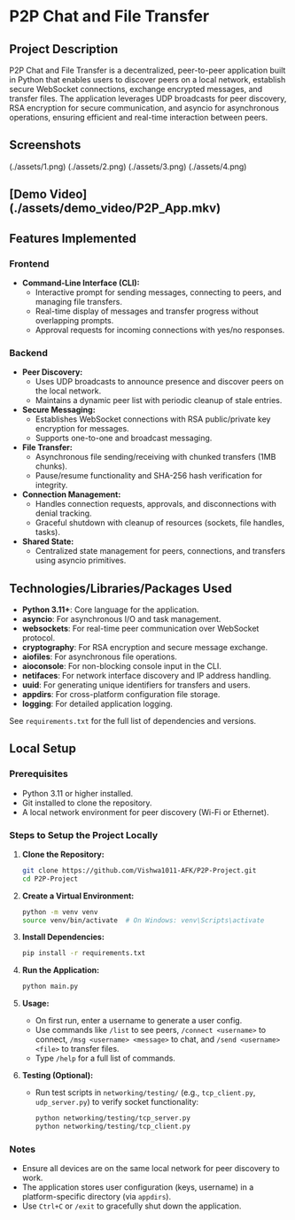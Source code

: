 # P2P Chat and File Transfer

## Project Description
P2P Chat and File Transfer is a decentralized, peer-to-peer application built in Python that enables users to discover peers on a local network, establish secure WebSocket connections, exchange encrypted messages, and transfer files. The application leverages UDP broadcasts for peer discovery, RSA encryption for secure communication, and asyncio for asynchronous operations, ensuring efficient and real-time interaction between peers.

## Screenshots
(./assets/1.png)
(./assets/2.png)
(./assets/3.png)
(./assets/4.png)

## [Demo Video] (./assets/demo_video/P2P_App.mkv)
## Features Implemented

### Frontend
- **Command-Line Interface (CLI):** 
  - Interactive prompt for sending messages, connecting to peers, and managing file transfers.
  - Real-time display of messages and transfer progress without overlapping prompts.
  - Approval requests for incoming connections with yes/no responses.

### Backend
- **Peer Discovery:** 
  - Uses UDP broadcasts to announce presence and discover peers on the local network.
  - Maintains a dynamic peer list with periodic cleanup of stale entries.
- **Secure Messaging:** 
  - Establishes WebSocket connections with RSA public/private key encryption for messages.
  - Supports one-to-one and broadcast messaging.
- **File Transfer:** 
  - Asynchronous file sending/receiving with chunked transfers (1MB chunks).
  - Pause/resume functionality and SHA-256 hash verification for integrity.
- **Connection Management:** 
  - Handles connection requests, approvals, and disconnections with denial tracking.
  - Graceful shutdown with cleanup of resources (sockets, file handles, tasks).
- **Shared State:** 
  - Centralized state management for peers, connections, and transfers using asyncio primitives.

## Technologies/Libraries/Packages Used
- **Python 3.11+**: Core language for the application.
- **asyncio**: For asynchronous I/O and task management.
- **websockets**: For real-time peer communication over WebSocket protocol.
- **cryptography**: For RSA encryption and secure message exchange.
- **aiofiles**: For asynchronous file operations.
- **aioconsole**: For non-blocking console input in the CLI.
- **netifaces**: For network interface discovery and IP address handling.
- **uuid**: For generating unique identifiers for transfers and users.
- **appdirs**: For cross-platform configuration file storage.
- **logging**: For detailed application logging.

See `requirements.txt` for the full list of dependencies and versions.

## Local Setup

### Prerequisites
- Python 3.11 or higher installed.
- Git installed to clone the repository.
- A local network environment for peer discovery (Wi-Fi or Ethernet).

### Steps to Setup the Project Locally
1. **Clone the Repository:**
   ```bash
   git clone https://github.com/Vishwa1011-AFK/P2P-Project.git
   cd P2P-Project
   ```

2. **Create a Virtual Environment:**
   ```bash
   python -m venv venv
   source venv/bin/activate  # On Windows: venv\Scripts\activate
   ```

3. **Install Dependencies:**
   ```bash
   pip install -r requirements.txt
   ```

4. **Run the Application:**
   ```bash
   python main.py
   ```

5. **Usage:**
   - On first run, enter a username to generate a user config.
   - Use commands like `/list` to see peers, `/connect <username>` to connect, `/msg <username> <message>` to chat, and `/send <username> <file>` to transfer files.
   - Type `/help` for a full list of commands.

6. **Testing (Optional):**
   - Run test scripts in `networking/testing/` (e.g., `tcp_client.py`, `udp_server.py`) to verify socket functionality:
     ```bash
     python networking/testing/tcp_server.py
     python networking/testing/tcp_client.py
     ```

### Notes
- Ensure all devices are on the same local network for peer discovery to work.
- The application stores user configuration (keys, username) in a platform-specific directory (via `appdirs`).
- Use `Ctrl+C` or `/exit` to gracefully shut down the application.
